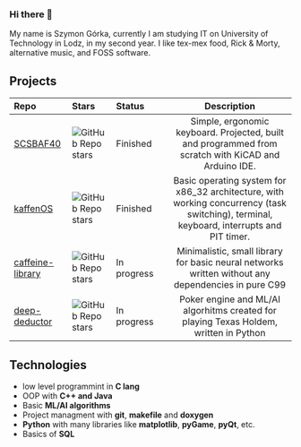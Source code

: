 ### Hi there 👋

My name is Szymon Górka, currently I am studying IT on University of Technology in Lodz, in my second year. I like tex-mex food, Rick & Morty, alternative music, and FOSS software.

## Projects
|Repo|Stars|Status&nbsp;&nbsp;&nbsp;&nbsp;&nbsp;&nbsp;&nbsp;&nbsp;|Description|
|:---|:---|:---|:---:|
|[SCSBAF40](https://github.com/SzymonGoldberg/scsbaf40)|![GitHub Repo stars](https://img.shields.io/github/stars/SzymonGoldberg/scsbaf40?style=flat-square)|Finished|Simple, ergonomic keyboard. Projected, built and programmed from scratch with KiCAD and Arduino IDE.|
|[kaffenOS](https://github.com/SzymonGoldberg/kaffenOS)|![GitHub Repo stars](https://img.shields.io/github/stars/SzymonGoldberg/kaffenOS?style=flat-square)|Finished|Basic operating system for x86_32 architecture, with working concurrency (task switching), terminal, keyboard, interrupts and PIT timer.|
|[caffeine-library](https://github.com/SzymonGoldberg/caffeine-library)|![GitHub Repo stars](https://img.shields.io/github/stars/SzymonGoldberg/caffeine-library?style=flat-square)|In progress| Minimalistic, small library for basic neural networks written without any dependencies in pure C99|
|[deep-deductor](https://github.com/SzymonGoldberg/deep-deductor)|![GitHub Repo stars](https://img.shields.io/github/stars/SzymonGoldberg/deep-deductor?style=flat-square)|In progress| Poker engine and ML/AI algorhitms created for playing Texas Holdem, written in Python|
## Technologies
* low level programmint in **C lang**
* OOP with **C++ and Java**
* Basic **ML/AI algorithms**
* Project managment with **git**, **makefile** and **doxygen**
* **Python** with many libraries like **matplotlib**, **pyGame**, **pyQt**, etc.
* Basics of **SQL**

<!--
**SzymonGoldberg/SzymonGoldberg** is a ✨ _special_ ✨ repository because its `README.md` (this file) appears on your GitHub profile.

Here are some ideas to get you started:

- 🔭 I’m currently working on ...
- 🌱 I’m currently learning ...
- 👯 I’m looking to collaborate on ...
- 🤔 I’m looking for help with ...
- 💬 Ask me about ...
- 📫 How to reach me: ...
- 😄 Pronouns: ...
- ⚡ Fun fact: ...
-->  

